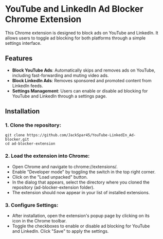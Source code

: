 # YouTube and LinkedIn Ad Blocker Chrome Extension

This Chrome extension is designed to block ads on YouTube and LinkedIn. It allows users to toggle ad blocking for both platforms through a simple settings interface.

## Features

- **Block YouTube Ads**: Automatically skips and removes ads on YouTube, including fast-forwarding and muting video ads.
- **Block LinkedIn Ads**: Removes sponsored and promoted content from LinkedIn feeds.
- **Settings Management**: Users can enable or disable ad blocking for YouTube and LinkedIn through a settings page.

## Installation

### 1. Clone the repository:

    git clone https://github.com/JackSpar45/YouTube-LinkedIn_Ad-blocker.git
    cd ad-blocker-extension
    
### 2. Load the extension into Chrome:

  - Open Chrome and navigate to chrome://extensions/.
  - Enable "Developer mode" by toggling the switch in the top right corner.
  - Click on the "Load unpacked" button.
  - In the dialog that appears, select the directory where you cloned the repository (ad-blocker-extension folder).
  - The extension should now appear in your list of installed extensions.
  
### 3. Configure Settings:

  - After installation, open the extension's popup page by clicking on its icon in the Chrome toolbar.
  - Toggle the checkboxes to enable or disable ad blocking for YouTube and LinkedIn.
Click "Save" to apply the settings.
